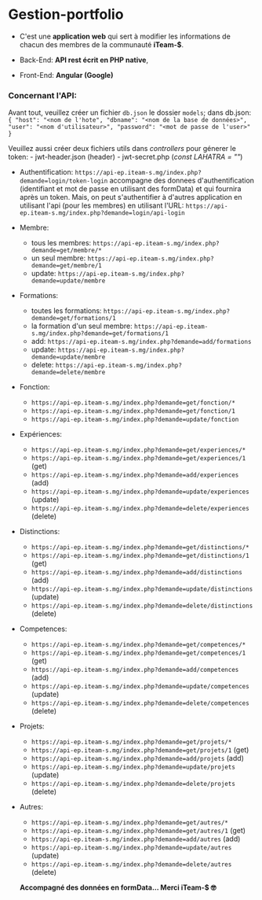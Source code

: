 # Gestion-portfolio

- C'est une **application web** qui sert à modifier les informations de chacun des membres de la communauté **iTeam-$**.

- Back-End: **API rest écrit en PHP native**,

- Front-End: **Angular (Google)**

### Concernant l'API: 
   Avant tout, veuillez créer un fichier `db.json` le dossier `models`; dans db.json: 
   `{ "host": "<nom de l'hote", "dbname": "<nom de la base de données>", "user": "<nom d'utilisateur>", "password": "<mot de passe de l'user>" }`

   Veuillez aussi créer deux fichiers utils dans *controllers* pour génerer le token: 
      - jwt-header.json (header)
      - jwt-secret.php (*const LAHATRA = "<cle du token>"*)

- Authentification: `https://api-ep.iteam-s.mg/index.php?demande=login/token-login` accompagne des donnees d'authentification (identifiant et mot de passe en utilisant des formData) et qui fournira après un token. Mais, on peut s'authentifier à d'autres application en utilisant l'api (pour les membres) en utilisant l'URL: 
 `https://api-ep.iteam-s.mg/index.php?demande=login/api-login`

- Membre: 
   - tous les membres: `https://api-ep.iteam-s.mg/index.php?demande=get/membre/*`
   - un seul membre: `https://api-ep.iteam-s.mg/index.php?demande=get/membre/1`
   - update: `https://api-ep.iteam-s.mg/index.php?demande=update/membre`

- Formations:
   - toutes les formations: `https://api-ep.iteam-s.mg/index.php?demande=get/formations/1`
   - la formation d'un seul membre: `https://api-ep.iteam-s.mg/index.php?demande=get/formations/1`
   - add: `https://api-ep.iteam-s.mg/index.php?demande=add/formations`
   - update: `https://api-ep.iteam-s.mg/index.php?demande=update/membre`
   - delete: `https://api-ep.iteam-s.mg/index.php?demande=delete/membre`

- Fonction:
   - `https://api-ep.iteam-s.mg/index.php?demande=get/fonction/*`
   - `https://api-ep.iteam-s.mg/index.php?demande=get/fonction/1`
   - `https://api-ep.iteam-s.mg/index.php?demande=update/fonction`

- Expériences:
   - `https://api-ep.iteam-s.mg/index.php?demande=get/experiences/*`
   - `https://api-ep.iteam-s.mg/index.php?demande=get/experiences/1` (get)
   - `https://api-ep.iteam-s.mg/index.php?demande=add/experiences` (add)
   - `https://api-ep.iteam-s.mg/index.php?demande=update/experiences` (update)
   - `https://api-ep.iteam-s.mg/index.php?demande=delete/experiences` (delete)

- Distinctions:
   - `https://api-ep.iteam-s.mg/index.php?demande=get/distinctions/*`
   - `https://api-ep.iteam-s.mg/index.php?demande=get/distinctions/1` (get)
   - `https://api-ep.iteam-s.mg/index.php?demande=add/distinctions` (add)
   - `https://api-ep.iteam-s.mg/index.php?demande=update/distinctions` (update)
   - `https://api-ep.iteam-s.mg/index.php?demande=delete/distinctions` (delete)

- Competences:
   - `https://api-ep.iteam-s.mg/index.php?demande=get/competences/*`
   - `https://api-ep.iteam-s.mg/index.php?demande=get/competences/1` (get)
   - `https://api-ep.iteam-s.mg/index.php?demande=add/competences` (add)
   - `https://api-ep.iteam-s.mg/index.php?demande=update/competences` (update)
   - `https://api-ep.iteam-s.mg/index.php?demande=delete/competences` (delete)

- Projets:
   - `https://api-ep.iteam-s.mg/index.php?demande=get/projets/*`
   - `https://api-ep.iteam-s.mg/index.php?demande=get/projets/1` (get)
    - `https://api-ep.iteam-s.mg/index.php?demande=add/projets` (add)
   - `https://api-ep.iteam-s.mg/index.php?demande=update/projets` (update)
   - `https://api-ep.iteam-s.mg/index.php?demande=delete/projets` (delete)

- Autres:
   - `https://api-ep.iteam-s.mg/index.php?demande=get/autres/*`
   - `https://api-ep.iteam-s.mg/index.php?demande=get/autres/1` (get)
    - `https://api-ep.iteam-s.mg/index.php?demande=add/autres` (add)
   - `https://api-ep.iteam-s.mg/index.php?demande=update/autres` (update)
   - `https://api-ep.iteam-s.mg/index.php?demande=delete/autres` (delete)

   **Accompagné des données en formData... Merci iTeam-$ 🤓**
